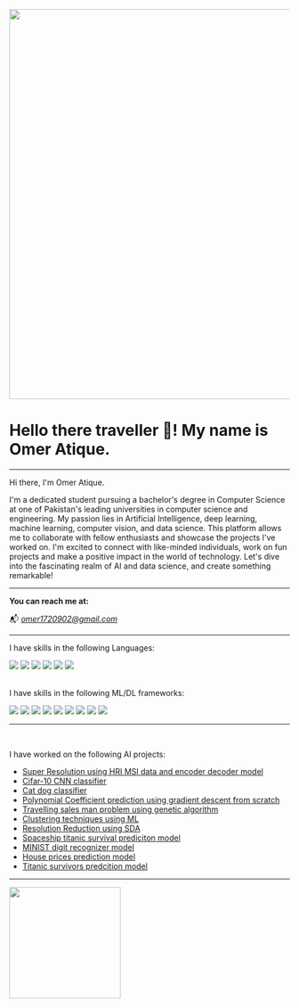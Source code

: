 <div id="header1" align="center">
  <img src="https://github.com/mayankchaudhary26/Cool-Readme-ideas/blob/master/data/productive.gif" width="700"/>
</div>

<h1>Hello there traveller 🖖! My name is Omer Atique.</h1>

<hr class="solid">
Hi there, I'm Omer Atique.

I'm a dedicated student pursuing a bachelor's degree in Computer Science at one of Pakistan's leading universities in computer science and engineering. My passion lies in Artificial Intelligence, deep learning, machine learning, computer vision, and data science. This platform allows me to collaborate with fellow enthusiasts and showcase the projects I've worked on. I'm excited to connect with like-minded individuals, work on fun projects and make a positive impact in the world of technology. Let's dive into the fascinating realm of AI and data science, and create something remarkable! 

<hr class="solid">

<strong>You can reach me at:</strong>

📬 <em>omer1720902@gmail.com</em>



<hr class="solid">


<div id="header2" align="left">
  <p>I have skills in the following Languages:</p>
  
  <img src="https://img.shields.io/badge/python-3670A0?style=for-the-badge&logo=python&logoColor=ffdd54">
  <img src="https://img.shields.io/badge/c++-%2300599C.svg?style=for-the-badge&logo=c%2B%2B&logoColor=white"> 
  <img src="https://img.shields.io/badge/c-%2300599C.svg?style=for-the-badge&logo=c&logoColor=white">
  <img src="https://img.shields.io/badge/html5-%23E34F26.svg?style=for-the-badge&logo=html5&logoColor=white">
  <img src="https://img.shields.io/badge/css3-%231572B6.svg?style=for-the-badge&logo=css3&logoColor=white">
  <img src="https://img.shields.io/badge/php-%23777BB4.svg?style=for-the-badge&logo=php&logoColor=white">
  
</div>

<div id="header3" align="left">
  <br>
  <p>I have skills in the following ML/DL frameworks:</p>
  
  <img src="https://img.shields.io/badge/Keras-%23D00000.svg?style=for-the-badge&logo=Keras&logoColor=white">
  <img src="https://img.shields.io/badge/Matplotlib-%23ffffff.svg?style=for-the-badge&logo=Matplotlib&logoColor=black)"> 
  <img src="https://img.shields.io/badge/numpy-%23013243.svg?style=for-the-badge&logo=numpy&logoColor=white">
  <img src="https://img.shields.io/badge/pandas-%23150458.svg?style=for-the-badge&logo=pandas&logoColor=white">
  <img src="https://img.shields.io/badge/Plotly-%233F4F75.svg?style=for-the-badge&logo=plotly&logoColor=white">
  <img src="https://img.shields.io/badge/PyTorch-%23EE4C2C.svg?style=for-the-badge&logo=PyTorch&logoColor=white">
  <img src="https://img.shields.io/badge/scikit--learn-%23F7931E.svg?style=for-the-badge&logo=scikit-learn&logoColor=white">
  <img src="https://img.shields.io/badge/SciPy-%230C55A5.svg?style=for-the-badge&logo=scipy&logoColor=%white">
  <img src="https://img.shields.io/badge/TensorFlow-%23FF6F00.svg?style=for-the-badge&logo=TensorFlow&logoColor=white">
  
</div>
<hr class="solid">

<div id="header3" align="left">
  <br>
  <p>I have worked on the following AI projects:</p>
   <ul>
     <li><a href="https://github.com/omerAtique/SuperResolution-using-HRI-MSI">Super Resolution using HRI MSI data and encoder decoder model</li>
     <li><a href="https://github.com/omerAtique/Cifar_10_CNN_classifier">Cifar-10 CNN classifier</li>
     <li><a href="https://github.com/omerAtique/Cat-Dog-classification-model-using-MobileNet">Cat dog classifier</li>
     <li><a href="https://github.com/omerAtique/Polynomial-coefficient-prediction-using-gradient-descent">Polynomial Coefficient prediction using gradient descent from scratch</li>
     <li><a href="https://github.com/omerAtique/Travelling-salesman-problem-using-genetic-algorithm">Travelling sales man problem using genetic algorithm</li>
     <li><a href="https://github.com/omerAtique/Clustering-techniques-using-ML">Clustering techniques using ML</li>
     <li><a href="https://github.com/omerAtique/PCA-using-SVD-on-Landsat-imagery">Resolution Reduction using SDA</li>
     <li><a href="https://github.com/omerAtique/spaceship-titanic">Spaceship titanic survival prediciton model</li>
     <li><a href="https://github.com/omerAtique/Digit-recognizer-MINIST">MINIST digit recognizer model</li>
     <li><a href="https://github.com/omerAtique/House-Prices-Prediction">House prices prediction model</li>
     <li><a href="https://github.com/omerAtique/Titani-survivors">Titanic survivors predcition model</li>
  </ul> 
</div>

<hr class="solid">

<div id="header4" align="left">
  <img src="https://media.giphy.com/media/Ll22OhMLAlVDb8UQWe/giphy.gif" width="200"/>
</div>
